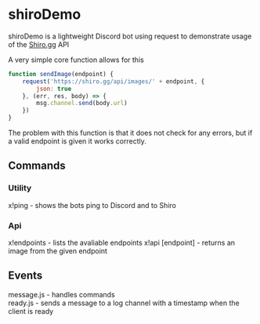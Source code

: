 # shiroDemo
shiroDemo is a lightweight Discord bot using request to demonstrate usage of the [Shiro.gg](https://shirogg/api.endpoints) API  

A very simple core function allows for this

```js
function sendImage(endpoint) {
    request('https://shiro.gg/api/images/' + endpoint, {
        json: true
    }, (err, res, body) => {
        msg.channel.send(body.url)
    })
}
```
  
The problem with this function is that it does not check for any errors, but if a valid endpoint is given it works correctly.  
  
## Commands   
  
### Utility  
x!ping - shows the bots ping to Discord and to Shiro  

### Api  
x!endpoints - lists the avaliable endpoints
x!api [endpoint] - returns an image from the given endpoint
 
 ## Events  
 
 message.js - handles commands  
 ready.js - sends a message to a log channel with a timestamp when the client is ready  
